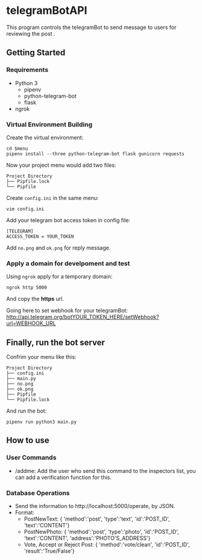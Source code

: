 # telegramBotAPI

This program controls the telegramBot to send message to users for reviewing the post .

## Getting Started

### Requirements

- Python 3
    + pipenv
    + python-telegram-bot
    + flask
- ngrok

### Virtual Environment Building

Create the virtual environment:

	cd $menu
	pipenv install --three python-telegram-bot flask gunicorn requests

Now your project menu would add two files:

	Project Directory
	├── Pipfile.lock
	└── Pipfile

Create `config.ini` in the same menu:

	vim config.ini

Add your telegram bot access token in config file:

	[TELEGRAM]
	ACCESS_TOKEN = YOUR_TOKEN

Add `no.png` and `ok.png` for reply message.

### Apply a domain for develpoment and test

Using `ngrok` apply for a temporary domain:

	ngrok http 5000

And copy the **https** url.

Going here to set webhook for your telegramBot:
http://api.telegram.org/botYOUR_TOKEN_HERE/setWebhook?url=WEBHOOK_URL

## Finally, run the bot server

Confrim your menu like this:

	Project Directory
	├── config.ini
	├── main.py
	├── no.png
	├── ok.png
	├── Pipfile
	└── Pipfile.lock

And run the bot:

	pipenv run python3 main.py

## How to use

### User Commands

+ /addme: Add the user who send this command to the inspectors list, you can add a verification function for this.

### Database Operations

+ Send the information to http://localhost:5000/operate, by JSON.
+ Format:
  - PostNewText: { 'method':'post', 'type':'text', 'id':'POST_ID', 'text':'CONTENT'}
  - PostNewPhoto: { 'method':'post', 'type':'photo', 'id':'POST_ID', 'text':'CONTENT', 'address':'PHOTO'S_ADDRESS'}
  - Vote, Accept or Reject Post: { 'method':'vote/clean', 'id':'POST_ID', 'result':'True/False'}
